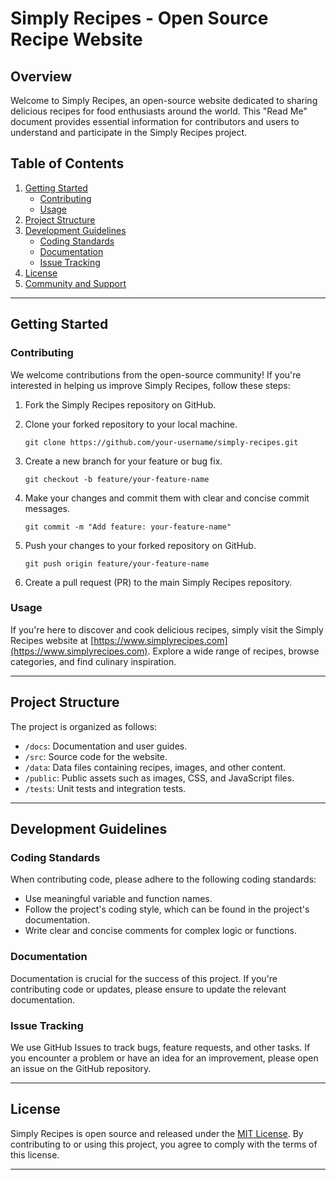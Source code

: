 # Simply Recipes - Open Source Recipe Website

## Overview

Welcome to Simply Recipes, an open-source website dedicated to sharing delicious recipes for food enthusiasts around the world. This "Read Me" document provides essential information for contributors and users to understand and participate in the Simply Recipes project.

## Table of Contents

1. [Getting Started](#getting-started)
   - [Contributing](#contributing)
   - [Usage](#usage)
2. [Project Structure](#project-structure)
3. [Development Guidelines](#development-guidelines)
   - [Coding Standards](#coding-standards)
   - [Documentation](#documentation)
   - [Issue Tracking](#issue-tracking)
4. [License](#license)
5. [Community and Support](#community-and-support)

---

## Getting Started

### Contributing

We welcome contributions from the open-source community! If you're interested in helping us improve Simply Recipes, follow these steps:

1. Fork the Simply Recipes repository on GitHub.
2. Clone your forked repository to your local machine.

   ```shell
   git clone https://github.com/your-username/simply-recipes.git
   ```

3. Create a new branch for your feature or bug fix.

   ```shell
   git checkout -b feature/your-feature-name
   ```

4. Make your changes and commit them with clear and concise commit messages.

   ```shell
   git commit -m "Add feature: your-feature-name"
   ```

5. Push your changes to your forked repository on GitHub.

   ```shell
   git push origin feature/your-feature-name
   ```

6. Create a pull request (PR) to the main Simply Recipes repository.

### Usage

If you're here to discover and cook delicious recipes, simply visit the Simply Recipes website at [https://www.simplyrecipes.com](https://www.simplyrecipes.com). Explore a wide range of recipes, browse categories, and find culinary inspiration.

---

## Project Structure

The project is organized as follows:

- `/docs`: Documentation and user guides.
- `/src`: Source code for the website.
- `/data`: Data files containing recipes, images, and other content.
- `/public`: Public assets such as images, CSS, and JavaScript files.
- `/tests`: Unit tests and integration tests.

---

## Development Guidelines

### Coding Standards

When contributing code, please adhere to the following coding standards:

- Use meaningful variable and function names.
- Follow the project's coding style, which can be found in the project's documentation.
- Write clear and concise comments for complex logic or functions.

### Documentation

Documentation is crucial for the success of this project. If you're contributing code or updates, please ensure to update the relevant documentation.

### Issue Tracking

We use GitHub Issues to track bugs, feature requests, and other tasks. If you encounter a problem or have an idea for an improvement, please open an issue on the GitHub repository.

---

## License

Simply Recipes is open source and released under the [MIT License](LICENSE). By contributing to or using this project, you agree to comply with the terms of this license.

---
